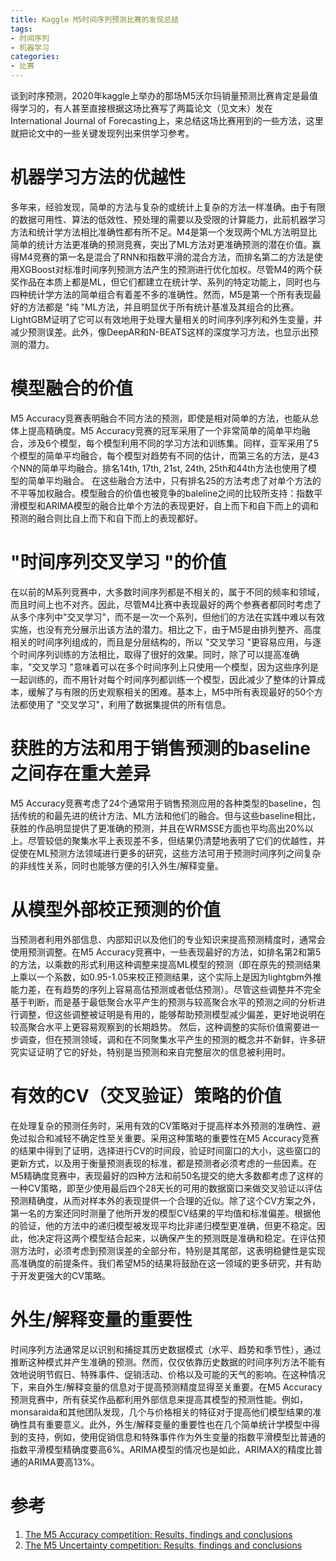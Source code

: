 ```yaml
---
title: Kaggle M5时间序列预测比赛的发现总结
tags:
- 时间序列
- 机器学习
categories:
- 比赛
---
```


谈到时序预测，2020年kaggle上举办的那场M5沃尔玛销量预测比赛肯定是最值得学习的，有人甚至直接根据这场比赛写了两篇论文（见文末）发在 International Journal of Forecasting上，来总结这场比赛用到的一些方法，这里就把论文中的一些关键发现列出来供学习参考。
<a name="Y2CJP"></a>

# **机器学习方法的优越性**

多年来，经验发现，简单的方法与复杂的或统计上复杂的方法一样准确。由于有限的数据可用性、算法的低效性、预处理的需要以及受限的计算能力，此前机器学习方法和统计学方法相比准确性都有所不足。M4是第一个发现两个ML方法明显比简单的统计方法更准确的预测竞赛，突出了ML方法对更准确预测的潜在价值。赢得M4竞赛的第一名是混合了RNN和指数平滑的混合方法，而排名第二的方法是使用XGBoost对标准时间序列预测方法产生的预测进行优化加权。尽管M4的两个获奖作品在本质上都是ML，但它们都建立在统计学、系列的特定功能上，同时也与四种统计学方法的简单组合有着差不多的准确性。然而，M5是第一个所有表现最好的方法都是 "纯 "ML方法，并且明显优于所有统计基准及其组合的比赛。LightGBM证明了它可以有效地用于处理大量相关的时间序列序列和外生变量，并减少预测误差。此外，像DeepAR和N-BEATS这样的深度学习方法，也显示出预测的潜力。
<a name="scDUJ"></a>

# **模型融合的价值**

M5 Accuracy竞赛表明融合不同方法的预测，即使是相对简单的方法，也能从总体上提高精确度。M5 Accuracy竞赛的冠军采用了一个非常简单的简单平均融合，涉及6个模型，每个模型利用不同的学习方法和训练集。同样，亚军采用了5个模型的简单平均融合，每个模型对趋势有不同的估计，而第三名的方法，是43个NN的简单平均融合。排名14th, 17th, 21st, 24th, 25th和44th方法也使用了模型的简单平均融合。 在这些融合方法中，只有排名25的方法考虑了对单个方法的不平等加权融合。模型融合的价值也被竞争的baleline之间的比较所支持：指数平滑模型和ARIMA模型的融合比单个方法的表现更好，自上而下和自下而上的调和预测的融合则比自上而下和自下而上的表现都好。
<a name="KXkQA"></a>

# **"时间序列交叉学习 "的价值**

在以前的M系列竞赛中，大多数时间序列都是不相关的，属于不同的频率和领域，而且时间上也不对齐。因此，尽管M4比赛中表现最好的两个参赛者都同时考虑了从多个序列中"交叉学习"，而不是一次一个系列，但他们的方法在实践中难以有效实施，也没有充分展示出该方法的潜力。相比之下，由于M5是由排列整齐、高度相关的时间序列组成的，而且是分层结构的，所以 "交叉学习 "更容易应用，与逐个时间序列训练的方法相比，取得了很好的效果。同时，除了可以提高准确率，"交叉学习 "意味着可以在多个时间序列上只使用一个模型，因为这些序列是一起训练的，而不用针对每个时间序列都训练一个模型，因此减少了整体的计算成本，缓解了与有限的历史观察相关的困难。基本上，M5中所有表现最好的50个方法都使用了 "交叉学习"，利用了数据集提供的所有信息。
<a name="R2rMu"></a>

# **获胜的方法和用于销售预测的baseline之间存在重大差异**

 M5 Accuracy竞赛考虑了24个通常用于销售预测应用的各种类型的baseline，包括传统的和最先进的统计方法、ML方法和他们的融合。但与这些baseline相比，获胜的作品明显提供了更准确的预测，并且在WRMSSE方面也平均高出20%以上。尽管较低的聚集水平上表现差不多，但结果仍清楚地表明了它们的优越性，并促使在ML预测方法领域进行更多的研究，这些方法可用于预测时间序列之间复杂的非线性关系，同时也能够方便的引入外生/解释变量。
<a name="HxvtW"></a>

# **从模型外部校正预测的价值**

当预测者利用外部信息、内部知识以及他们的专业知识来提高预测精度时，通常会使用预测调整。在M5 Accuracy竞赛中，一些表现最好的方法，如排名第2和第5的方法，以乘数的形式利用这种调整来提高ML模型的预测（即在原先的预测结果上乘以一个系数，如0.95-1.05来校正预测结果，这个实际上是因为lightgbm外推能力差，在有趋势的序列上容易高估预测或者低估预测）。尽管这些调整并不完全基于判断，而是基于最低聚合水平产生的预测与较高聚合水平的预测之间的分析进行调整，但这些调整被证明是有用的，能够帮助预测模型减少偏差，更好地说明在较高聚合水平上更容易观察到的长期趋势。 然后，这种调整的实际价值需要进一步调查，但在预测领域，调和在不同聚集水平产生的预测的概念并不新鲜，许多研究实证证明了它的好处，特别是当预测和来自完整层次的信息被利用时。
<a name="LOU5s"></a>

# **有效的CV（交叉验证）策略的价值**

在处理复杂的预测任务时，采用有效的CV策略对于提高样本外预测的准确性、避免过拟合和减轻不确定性至关重要。采用这种策略的重要性在M5 Accuracy竞赛的结果中得到了证明，选择进行CV的时间段，验证时间窗口的大小，这些窗口的更新方式，以及用于衡量预测表现的标准，都是预测者必须考虑的一些因素。在M5精确度竞赛中，表现最好的四种方法和前50名提交的绝大多数都考虑了这样的一种CV策略，即至少使用最后四个28天长的可用的数据窗口来做交叉验证以评估预测精确度，从而对样本外的表现提供一个合理的近似。除了这个CV方案之外，第一名的方案还同时测量了他所开发的模型CV结果的平均值和标准偏差。根据他的验证，他的方法中的递归模型被发现平均比非递归模型更准确，但更不稳定。因此，他决定将这两个模型结合起来，以确保产生的预测既是准确和稳定。在评估预测方法时，必须考虑到预测误差的全部分布，特别是其尾部，这表明稳健性是实现高准确度的前提条件。我们希望M5的结果将鼓励在这一领域的更多研究，并有助于开发更强大的CV策略。
<a name="VfP42"></a>

# **外生/解释变量的重要性**

时间序列方法通常足以识别和捕捉其历史数据模式（水平、趋势和季节性），通过推断这种模式并产生准确的预测。然而，仅仅依靠历史数据的时间序列方法不能有效地说明节假日、特殊事件、促销活动、价格以及可能的天气的影响。在这种情况下，来自外生/解释变量的信息对于提高预测精度显得至关重要。在M5 Accuracy预测竞赛中，所有获奖作品都利用外部信息来提高其模型的预测性能。例如，monsaraida和其他团队发现，几个与价格相关的特征对于提高他们模型结果的准确性具有重要意义。此外，外生/解释变量的重要性也在几个简单统计学模型中得到的支持，例如，使用促销信息和特殊事件作为外生变量的指数平滑模型比普通的指数平滑模型精确度要高6%。ARIMA模型的情况也是如此，ARIMAX的精度比普通的ARIMA要高13%。
<a name="mDxVC"></a>

# 参考

1. [The M5 Accuracy competition: Results, findings and conclusions](https://www.researchgate.net/publication/344487258_The_M5_Accuracy_competition_Results_findings_and_conclusions)
2. [The M5 Uncertainty competition: Results, findings and conclusions](https://www.researchgate.net/publication/346493740_The_M5_Uncertainty_competition_Results_findings_and_conclusions)
